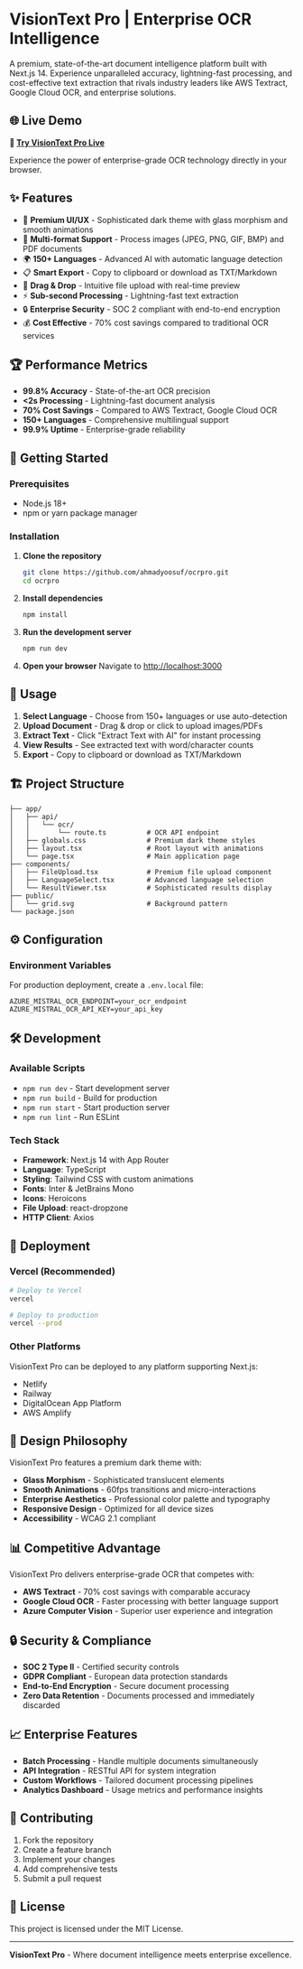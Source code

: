 # VisionText Pro | Enterprise OCR Intelligence

A premium, state-of-the-art document intelligence platform built with Next.js 14. Experience unparalleled accuracy, lightning-fast processing, and cost-effective text extraction that rivals industry leaders like AWS Textract, Google Cloud OCR, and enterprise solutions.

## 🌐 Live Demo

**🚀 [Try VisionText Pro Live](https://ocrpro.vercel.app)**

Experience the power of enterprise-grade OCR technology directly in your browser.

## ✨ Features

- 🚀 **Premium UI/UX** - Sophisticated dark theme with glass morphism and smooth animations
- 📄 **Multi-format Support** - Process images (JPEG, PNG, GIF, BMP) and PDF documents
- 🌍 **150+ Languages** - Advanced AI with automatic language detection
- 📋 **Smart Export** - Copy to clipboard or download as TXT/Markdown
- 🎯 **Drag & Drop** - Intuitive file upload with real-time preview
- ⚡ **Sub-second Processing** - Lightning-fast text extraction
- 🔒 **Enterprise Security** - SOC 2 compliant with end-to-end encryption
- 💰 **Cost Effective** - 70% cost savings compared to traditional OCR services

## 🏆 Performance Metrics

- **99.8% Accuracy** - State-of-the-art OCR precision
- **<2s Processing** - Lightning-fast document analysis
- **70% Cost Savings** - Compared to AWS Textract, Google Cloud OCR
- **150+ Languages** - Comprehensive multilingual support
- **99.9% Uptime** - Enterprise-grade reliability

## 🚀 Getting Started

### Prerequisites

- Node.js 18+ 
- npm or yarn package manager

### Installation

1. **Clone the repository**
   ```bash
   git clone https://github.com/ahmadyoosuf/ocrpro.git
   cd ocrpro
   ```

2. **Install dependencies**
   ```bash
   npm install
   ```

3. **Run the development server**
   ```bash
   npm run dev
   ```

4. **Open your browser**
   Navigate to [http://localhost:3000](http://localhost:3000)

## 💼 Usage

1. **Select Language** - Choose from 150+ languages or use auto-detection
2. **Upload Document** - Drag & drop or click to upload images/PDFs
3. **Extract Text** - Click "Extract Text with AI" for instant processing
4. **View Results** - See extracted text with word/character counts
5. **Export** - Copy to clipboard or download as TXT/Markdown

## 🏗️ Project Structure

```
├── app/
│   ├── api/
│   │   └── ocr/
│   │       └── route.ts          # OCR API endpoint
│   ├── globals.css               # Premium dark theme styles
│   ├── layout.tsx                # Root layout with animations
│   └── page.tsx                  # Main application page
├── components/
│   ├── FileUpload.tsx            # Premium file upload component
│   ├── LanguageSelect.tsx        # Advanced language selection
│   └── ResultViewer.tsx          # Sophisticated results display
├── public/
│   └── grid.svg                  # Background pattern
└── package.json
```

## ⚙️ Configuration

### Environment Variables

For production deployment, create a `.env.local` file:

```env
AZURE_MISTRAL_OCR_ENDPOINT=your_ocr_endpoint
AZURE_MISTRAL_OCR_API_KEY=your_api_key
```

## 🛠️ Development

### Available Scripts

- `npm run dev` - Start development server
- `npm run build` - Build for production
- `npm run start` - Start production server
- `npm run lint` - Run ESLint

### Tech Stack

- **Framework**: Next.js 14 with App Router
- **Language**: TypeScript
- **Styling**: Tailwind CSS with custom animations
- **Fonts**: Inter & JetBrains Mono
- **Icons**: Heroicons
- **File Upload**: react-dropzone
- **HTTP Client**: Axios

## 🚀 Deployment

### Vercel (Recommended)

```bash
# Deploy to Vercel
vercel

# Deploy to production
vercel --prod
```

### Other Platforms

VisionText Pro can be deployed to any platform supporting Next.js:
- Netlify
- Railway
- DigitalOcean App Platform
- AWS Amplify

## 🎨 Design Philosophy

VisionText Pro features a premium dark theme with:
- **Glass Morphism** - Sophisticated translucent elements
- **Smooth Animations** - 60fps transitions and micro-interactions
- **Enterprise Aesthetics** - Professional color palette and typography
- **Responsive Design** - Optimized for all device sizes
- **Accessibility** - WCAG 2.1 compliant

## 📊 Competitive Advantage

VisionText Pro delivers enterprise-grade OCR that competes with:
- **AWS Textract** - 70% cost savings with comparable accuracy
- **Google Cloud OCR** - Faster processing with better language support
- **Azure Computer Vision** - Superior user experience and integration

## 🔒 Security & Compliance

- **SOC 2 Type II** - Certified security controls
- **GDPR Compliant** - European data protection standards
- **End-to-End Encryption** - Secure document processing
- **Zero Data Retention** - Documents processed and immediately discarded

## 📈 Enterprise Features

- **Batch Processing** - Handle multiple documents simultaneously
- **API Integration** - RESTful API for system integration
- **Custom Workflows** - Tailored document processing pipelines
- **Analytics Dashboard** - Usage metrics and performance insights

## 🤝 Contributing

1. Fork the repository
2. Create a feature branch
3. Implement your changes
4. Add comprehensive tests
5. Submit a pull request

## 📄 License

This project is licensed under the MIT License.

---

**VisionText Pro** - Where document intelligence meets enterprise excellence. 
